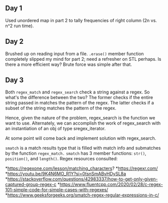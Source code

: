 ## Day 1
Used unordered map in part 2 to tally frequencies of right column (2n vs. n^2 run time).

## Day 2
Brushed up on reading input from a file. `.erase()` member function completely slipped my mind for part 2; need a refresher on STL perhaps. Is there a more efficient way? Brute force was simple after that.

## Day 3
Both `regex_match` and `regex_search` check a string against a regex. So what's the difference between the two? The former checks if the entire string passed in matches the pattern of the regex. The latter checks if a subset of the string matches the pattern of the regex.

Hence, given the nature of the problem, regex_search is the function we want to use. Alternately, we can accomplish the work of regex_search with an instantiation of an obj of type sregex_iterator.

At some point will come back and implement solution with regex_search.

`smatch` is a match results type that is filled with match info and submatches by the function `regex_match.` `smatch` has 3 member functions: `str()`, `position()`, and `length()`. Regex resources consulted: 

*https://regexone.com/lesson/matching_characters?
*https://regexr.com/
*https://youtu.be/9K4N6MO_R1Y?si=0tsnSmABvHDySL8a
*https://stackoverflow.com/questions/42983337/how-to-get-only-given-captured-group-regex-c
*https://www.fluentcpp.com/2020/02/28/c-regex-101-simple-code-for-simple-cases-with-regexes/
*https://www.geeksforgeeks.org/smatch-regex-regular-expressions-in-c/